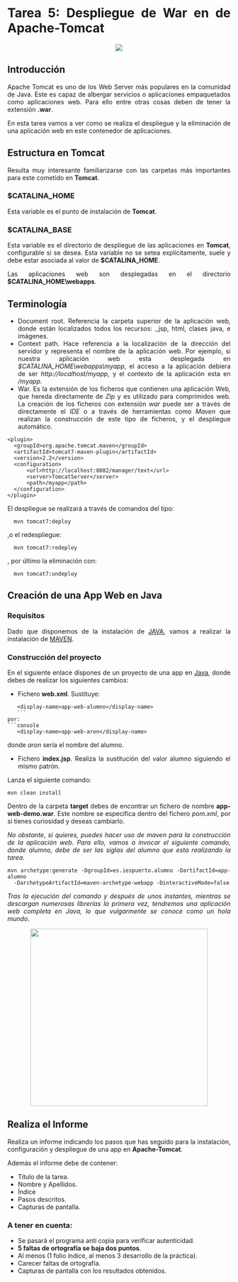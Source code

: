 <div align="justify">

# Tarea 5: Despliegue de War en de Apache-Tomcat

<div align="center">
  <img src="http://tomcat.apache.org/res/images/tomcat.png"  />
</div>

## Introducción

  Apache Tomcat es uno de los Web Server más populares en la comunidad de Java. Este es capaz de albergar servicios o aplicaciones empaquetados como aplicaciones web. Para ello entre otras cosas deben de tener la extensión __.war__.

  En esta tarea vamos a ver como se realiza el despliegue y la eliminación de una aplicación web en este contenedor de aplicaciones.

## Estructura en Tomcat  

  Resulta muy interesante familiarizarse con las carpetas más importantes para este cometido en __Tomcat__.

### $CATALINA_HOME

  Esta variable es el punto de instalación de __Tomcat__.

### $CATALINA_BASE  

  Esta variable es el directorio de despliegue de las aplicaciones en __Tomcat__, configurable si se desea. Esta variable no se setea explícitamente, suele y debe estar asociada al valor de __$CATALINA_HOME__.

  Las aplicaciones web son desplegadas en el directorio __$CATALINA_HOME\webapps__.

## Terminología

  -  Document root. Referencia la carpeta superior de la aplicación web, donde están localizados todos los recursos: _jsp, html, clases java, e imágenes.
  - Context path. Hace referencia a la localización de la dirección del servidor y representa el nombre de la aplicación web.
  Por ejemplo, si nuestra aplicación web esta desplegada en _$CATALINA_HOME\webapps\myapp_, el acceso a la aplicación debiera de ser _http://localhost/myapp_, y el contexto de la aplicación esta en _/myapp_.
  - War. Es la extensión de los ficheros que contienen una aplicación Web, que hereda directamente de _Zip_ y es utilizado para comprimidos web. La creación de los ficheros con extensión _war_ puede ser a través de directamente el _IDE_ o a través de herramientas como _Maven_ que realizan la construcción de este tipo de ficheros, y el despliegue automático.
  ```
  <plugin>
    <groupId>org.apache.tomcat.maven</groupId>
    <artifactId>tomcat7-maven-plugin</artifactId>
    <version>2.2</version>
    <configuration>
        <url>http://localhost:8082/manager/text</url>
        <server>TomcatServer</server>
        <path>/myapp</path>
    </configuration>
  </plugin>
  ```
  El despliegue se realizará a través de comandos del tipo:
```console
  mvn tomcat7:deploy
```
  ,o el redespliegue:
```console
  mvn tomcat7:redeploy
```
  , por último la eliminación con:
```console
  mvn tomcat7:undeploy
```

## Creación de una App Web en Java

### Requisitos

  Dado que disponemos de la instalación de [JAVA](../../../comun/JDK.md), vamos a realizar la instalación de [MAVEN](../../../comun/MAVEN.md).

### Construcción del proyecto

  En el siguiente enlace dispones de un proyecto de una app en [Java](../../../comun/ejemplos/java), donde debes de realizar los siguientes cambios:
  - Fichero __web.xml__. Sustituye:
  ```console
     <display-name>app-web-alumno</display-name>  
     ```
  por:
  ```console
     <display-name>app-web-aron</display-name>
  ```
  donde _aron_ sería el nombre del alumno.
  - Fichero __index.jsp__. Realiza la sustitución del valor alumno siguiendo el mismo patrón.

  Lanza el siguiente comando:
  ```console
  mvn clean install
  ```
  Dentro de la carpeta __target__ debes de encontrar un fichero de nombre __app-web-demo.war__. Este nombre se especifica dentro del fichero _pom.xml_, por si tienes curiosidad y deseas cambiarlo.

  _No obstante, si quieres, puedes hacer uso de maven para la construcción de la aplicación web. Para ello, vamos a invocar el siguiente comando, donde alumno, debe de ser las siglas del alumno que esta realizando la tarea_.

  ```console
  mvn archetype:generate -DgroupId=es.iespuerto.alumno -DartifactId=app-alumno
    -DarchetypeArtifactId=maven-archetype-webapp -DinteractiveMode=false
  ```  
  _Tras la ejecución del comando y después de unos instantes, mientras se descargan numerosas librerías la primera vez, tendremos una aplicación web completa en Java, lo que vulgarmente se conoce como un hola mundo_.


<div align="center">
  <img width="400px" src="http://josecostaros.es/wp-content/uploads/2013/04/hola_mundo-676x450.jpg"  />
</div>


## Realiza el Informe

  Realiza un informe indicando los pasos que has seguido para la instalación, configuración y despliegue de una app en  __Apache-Tomcat__.

  Además el informe debe de contener:
   - Título de la tarea.
   - Nombre y Apellidos.
   - Índice
   - Pasos descritos.
   - Capturas de pantalla.

### A tener en cuenta:

  - Se pasará el programa antí copia para verificar autenticidad.
  - __5 faltas de ortografía se baja dos puntos__.
  - Al menos (1 folio índice, al menos 3 desarrollo de la práctica).
  - Carecer faltas de ortografía.
  - Capturas de pantalla con los resultados obtenidos.
</div>
